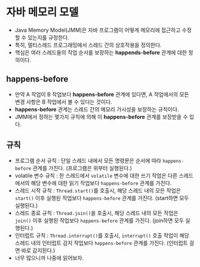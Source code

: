 # 자바 메모리 모델

- Java Memory Model(JMM)은 자바 프로그램이 어떻게 메모리에 접근하고 수정할 수 있는지를 규정한다.
- 특히, 멀티스레드 프로그래밍에서 스레드 간의 상호작용을 정의한다.
- 핵심은 여러 스레드들의 작업 순서를 보장하는 **happends-before** 관계에 대한 정의이다.

## happens-before

- 만약 A 작업이 B 작업보다 **happens-before** 관계에 있다면, A 작업에서의 모든 변경 사항은 B 작업에서 볼 수 있다는 것이다.
- **happens-before** 관계는 스레드 간의 메모리 가시성을 보장하는 규칙이다.
- JMM에서 정하는 몇가지 규칙에 의해 이 **happens-before** 관계를 보장받을 수 있다.

## 규칙

- 프로그램 순서 규칙 : 단일 스레드 내에서 모든 명령문은 순서에 따라 `happens-before` 관계를 가진다. (프로그램은 위부터 실행된다.)
- volatile 변수 규칙 : 한 스레드에서 `volatile` 변수에 대한 쓰기 작업은 다른 스레드에서의 해당 변수에 대한 읽기 작업보다 `happens-before` 관계를 가진다.
- 스레드 시작 규칙 : `Thread.start()`를 호출시, 해당 스레드 내의 모든 작업은 `start()` 이후 실행된 작업보다 `happens-before` 관계를 가진다. (start하면 모두 실행된다.)
- 스레드 종료 규칙 : `Thread.join()`을 호출시, 해당 스레드 내의 모든 작업은 `join()` 이후 실행된 작업보다 `happens-before` 관계를 가진다. (join하면 모두 실행된다.)
- 인터럽트 규칙 : `Thread.interrupt()`를 호출시, `interrupt()` 호출 작업이 해당 스레드 내의 인터럽트 감지 작업보다 `happens-before` 관계를 가진다. (인터럽트 걸면 바로 감지된다.)
- 너무 많으니까 나중에 읽어보자.
